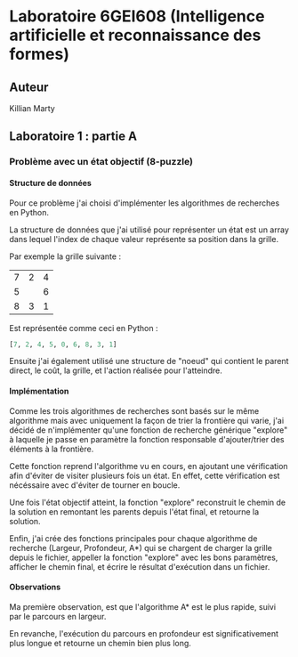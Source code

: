 # Laboratoire 6GEI608 (Intelligence artificielle et reconnaissance des formes)

## Auteur

Killian Marty

## Laboratoire 1 : partie A

### Problème avec un état objectif (8-puzzle)

#### Structure de données

Pour ce problème j'ai choisi d'implémenter les algorithmes de recherches en Python.

La structure de données que j'ai utilisé pour représenter un état est un array dans lequel l'index de chaque valeur représente sa position dans la grille.

Par exemple la grille suivante :

|   |   |   |
| - | - | - |
| 7 | 2 | 4 |
| 5 |   | 6 |
| 8 | 3 | 1 |

Est représentée comme ceci en Python :

```python
[7, 2, 4, 5, 0, 6, 8, 3, 1]
```

Ensuite j'ai également utilisé une structure de "noeud" qui contient le parent direct, le coût, la grille, et l'action réalisée pour l'atteindre.

#### Implémentation

Comme les trois algorithmes de recherches sont basés sur le même algorithme mais avec uniquement la façon de trier la frontière qui varie, j'ai décidé de n'implémenter qu'une fonction de recherche générique "explore" à laquelle je passe en paramètre la fonction responsable d'ajouter/trier des éléments à la frontière.

Cette fonction reprend l'algorithme vu en cours, en ajoutant une vérification afin d'éviter de visiter plusieurs fois un état. En effet, cette vérification est nécéssaire avec d'éviter de tourner en boucle.

Une fois l'état objectif atteint, la fonction "explore" reconstruit le chemin de la solution en remontant les parents depuis l'état final, et retourne la solution.

Enfin, j'ai crée des fonctions principales pour chaque algorithme de recherche (Largeur, Profondeur, A*) qui se chargent de charger la grille depuis le fichier, appeller la fonction "explore" avec les bons paramètres, afficher le chemin final, et écrire le résultat d'exécution dans un fichier.

#### Observations

Ma première observation, est que l'algorithme A* est le plus rapide, suivi par le parcours en largeur.

En revanche, l'exécution du parcours en profondeur est significativement plus longue et retourne un chemin bien plus long.